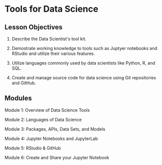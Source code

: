 # Tools for Data Science

## Lesson Objectives
1. Describe the Data Scientist's tool kit.

2. Demostrate working knowledge to tools such as Juptyer notebooks and RStudio and utilize their various features.

3. Utilize languages commonly used by data scientists like Python, R, and SQL.

4. Create and manage source code for data science using Git repositories and GitHub.

## Modules
Module 1: Overview of Data Science Tools

Module 2: Languages of Data Science

Module 3: Packages, APIs, Data Sets, and Models

Module 4: Jupyter Notebooks and JupyterLab

Module 5: RStudio & GitHub

Module 6: Create and Share your Jupyter Notebook
